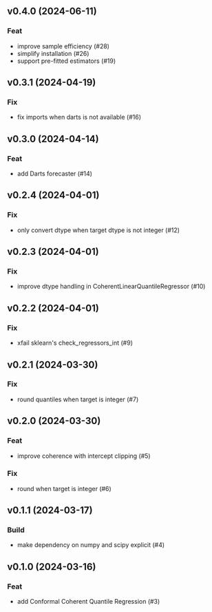 ## v0.4.0 (2024-06-11)

### Feat

- improve sample efficiency (#28)
- simplify installation (#26)
- support pre-fitted estimators (#19)

## v0.3.1 (2024-04-19)

### Fix

- fix imports when darts is not available (#16)

## v0.3.0 (2024-04-14)

### Feat

- add Darts forecaster (#14)

## v0.2.4 (2024-04-01)

### Fix

- only convert dtype when target dtype is not integer (#12)

## v0.2.3 (2024-04-01)

### Fix

- improve dtype handling in CoherentLinearQuantileRegressor (#10)

## v0.2.2 (2024-04-01)

### Fix

- xfail sklearn's check_regressors_int (#9)

## v0.2.1 (2024-03-30)

### Fix

- round quantiles when target is integer (#7)

## v0.2.0 (2024-03-30)

### Feat

- improve coherence with intercept clipping (#5)

### Fix

- round when target is integer (#6)

## v0.1.1 (2024-03-17)

### Build

- make dependency on numpy and scipy explicit (#4)

## v0.1.0 (2024-03-16)

### Feat

- add Conformal Coherent Quantile Regression (#3)
